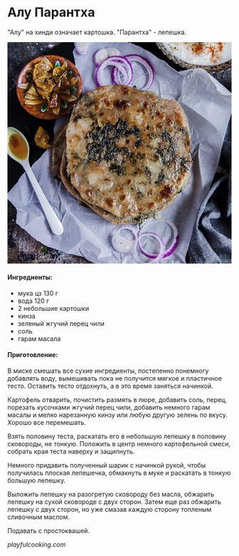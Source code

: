 ﻿---
image: ../pics/aloo-parathas.jpg
---
# Алу Парантха

"Алу" на хинди означает картошка. "Парантха" - лепешка.

![Алу Парантха](../pics/aloo-parathas.jpg)

#### Ингредиенты:

* мука цз 130 г
* вода 120 г
* 2 небольшие картошки
* кинза
* зеленый жгучий перец чили 
* соль
* гарам масала

#### Приготовление:

В миске смешать все сухие ингредиенты, постепенно понемногу добавлять воду, вымешивать пока не получится мягкое и пластичное тесто. Оставить тесто отдохнуть, а в это время заняться начинкой.

Картофель отварить, почистить размять в пюре, добавить соль, перец, порезать кусочками жгучий перец чили, добавить немного гарам масалы и мелко нарезанную кинзу или любую другую зелень по вкусу. Хорошо все перемешать.

Взять половину теста, раскатать его в небольшую лепешку в половину сковороды, не тонкую. Положить в центр немного картофельной смеси, собрать края теста наверху и защипнуть.

Немного придавить полученный шарик с начинкой рукой, чтобы получилась плоская лепешечка, обмакнуть в муке и раскатать в тонкую большую лепешку.

Выложить лепешку на разогретую сковороду без масла, обжарить лепешку на сухой сковороде с двух сторон. Затем еще раз обжарить лепешку с двух сторон, но уже смазав каждую сторону топленым сливочным маслом. 

Подавать с простоквашей.

*playfulcooking.com*

